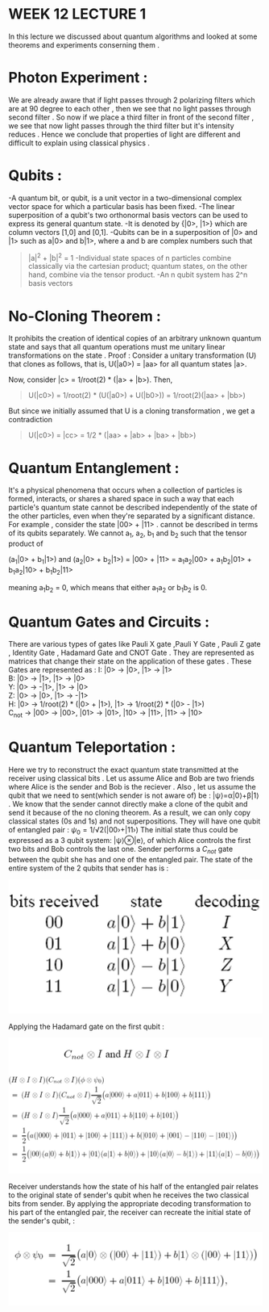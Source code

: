 # WEEK 12 LECTURE 1 
In this lecture we discussed about quantum algorithms and looked at some theorems and experiments conserning them .

# Photon Experiment : 

We are already aware that if light passes through 2 polarizing filters which are at 90 degree to each other , then we see that no light passes through second filter . So now if we place a third filter in front of the second filter , we see that now light passes through the third filter but it's intensity reduces .
Hence we conclude that properties of light are different and difficult to explain using classical physics .

# Qubits :

-A quantum bit, or qubit, is a unit vector in a two-dimensional complex vector space for which a particular basis has been fixed.
-The linear superposition of a qubit's two orthonormal basis vectors can be used to express its general quantum state.
-It is denoted by {|0>, |1>} which are column vectors [1,0] and [0,1].
-Qubits can be in a superposition of |0> and |1> such as a|0> and b|1>, where a and b are complex numbers such that 
> |a|<sup>2</sup> + |b|<sup>2</sup> = 1
-Individual state spaces of n particles combine classically via the cartesian product; quantum states, on the other hand, combine via the tensor product.
-An n qubit system has 2^n basis vectors


# No-Cloning Theorem : 

It prohibits the creation of identical copies of an arbitrary unknown quantum state and says that all quantum operations must me unitary linear transformations on the state . 
 Proof : 
Consider a unitary transformation (U) that clones as follows, that is, U(|a0>) = |aa> for all quantum states |a>.

Now, consider |c> = 1/root(2) * (|a> + |b>). Then,

> U(|c0>) = 1/root(2) * (U(|a0>) + U(|b0>)) = 1/root(2)(|aa> + |bb>)

But since we initially assumed that U is a cloning transformation , we get a contradiction 
> U(|c0>) = |cc> = 1/2 * (|aa> + |ab> + |ba> + |bb>)

# Quantum Entanglement : 

It's a physical phenomena that occurs when a collection of particles is formed, interacts, or shares a shared space in such a way that each particle's quantum state cannot be described independently of the state of the other particles, even when they're separated by a significant distance.
For example , consider the state |00> + |11> .  cannot be described in terms of its qubits separately. We cannot a<sub>1</sub>, a<sub>2</sub>, b<sub>1</sub> and b<sub>2</sub> such that the tensor product of 

(a<sub>1</sub>|0> + b<sub>1</sub>|1>) and (a<sub>2</sub>|0> + b<sub>2</sub>|1>) = |00> + |11> = a<sub>1</sub>a<sub>2</sub>|00> + a<sub>1</sub>b<sub>2</sub>|01> + b<sub>1</sub>a<sub>2</sub>|10> + b<sub>1</sub>b<sub>2</sub>|11>

meaning a<sub>1</sub>b<sub>2</sub> = 0, which means that either a<sub>1</sub>a<sub>2</sub> or b<sub>1</sub>b<sub>2</sub> is 0.

# Quantum Gates and Circuits : 

 There are various types of gates like Pauli X gate ,Pauli Y Gate , Pauli Z gate , Identity Gate , Hadamard Gate and CNOT Gate . 
 They are represented as matrices that change their state on the application of these gates . 
 These Gates are represented as :
I: |0> -> |0>, |1> -> |1><br>
B: |0> -> |1>, |1> -> |0><br>
Y: |0> -> -|1>, |1> -> |0><br>
Z: |0> -> |0>, |1> -> -|1><br>
H: |0> -> 1/root(2) * (|0> + |1>), |1> -> 1/root(2) * (|0> - |1>)<br>
C<sub>not</sub> -> |00> -> |00>, |01> -> |01>, |10> -> |11>, |11> -> |10>

# Quantum Teleportation : 

Here we try to reconstruct the exact quantum state transmitted at the receiver using classical bits .
Let us assume Alice and Bob are two friends where Alice is the sender and Bob is the reciever . 
Also , let us assume the qubit that we need to sent(which sender is not aware of) be : |ψ⟩=α|0⟩+β|1⟩ . 
We know that the sender cannot directly make a clone of the qubit and send it because of the no cloning theorem. As a result, we can only copy classical states (0s and 1s) and not superpositions.
They will have one qubit of entangled pair : 
$ψ_0 = 1/√2(|00› + |11›)$
The initial state thus could be expressed as a 3 qubit system: |ψ⟩⊗|e⟩, of which Alice controls
the first two bits and Bob controls the last one.
Sender performs a $C_{not}$ gate between the qubit she has and one of the entangled pair. The
state of the entire system of the 2 qubits that sender has is :

![Untitled](week11_lec2_pic1.png)

Applying the Hadamard gate on the first qubit :

![Untitled](week11_lec2_pic2.png)

Receiver understands how the state of his half of the entangled pair relates to the original state of sender's qubit when he receives the two classical bits from sender. By applying the appropriate decoding transformation to his part of the entangled pair, the receiver can recreate the initial state of the sender's qubit, :

![Untitled](week11_lec2_pic3.png)






